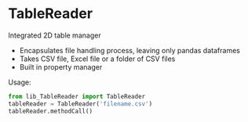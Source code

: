 # TableReader

Integrated 2D table manager<br>
- Encapsulates file handling process, leaving only pandas dataframes
- Takes CSV file, Excel file or a folder of CSV files
- Built in property manager

Usage:
``` Python
from lib_TableReader import TableReader
tableReader = TableReader('filename.csv')
tableReader.methodCall()
```
